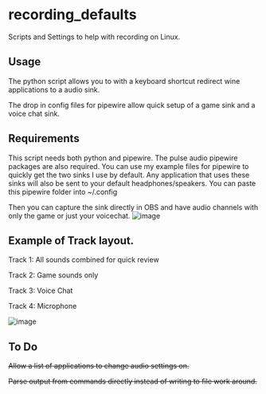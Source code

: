 # recording_defaults
Scripts and Settings to help with recording on Linux.

## Usage

The python script allows you to with a keyboard shortcut redirect wine applications to a audio sink.

The drop in config files for pipewire allow quick setup of a game sink and a voice chat sink.

## Requirements 
This script needs both python and pipewire. The pulse audio pipewire packages are also required.
You can use my example files for pipewire to quickly get the two sinks I use by default. Any application that uses these sinks will also be sent to your default headphones/speakers. You can paste this pipewire folder into ~/.config

Then you can capture the sink directly in OBS and have audio channels with only the game or just your voicechat.
![image](https://user-images.githubusercontent.com/47235696/194994209-f83f3c46-224c-4d4d-a7ca-eacd29fa040f.png)

## Example of Track layout. 

Track 1: All sounds combined for quick review

Track 2: Game sounds only

Track 3: Voice Chat

Track 4: Microphone

![image](https://user-images.githubusercontent.com/47235696/194994443-408fb18a-aa52-4d4b-8a65-ae8ace11544b.png)

## To Do
~~Allow a list of applications to change audio settings on.~~

~~Parse output from commands directly instead of writing to file work around.~~
